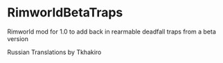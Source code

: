 # RimworldBetaTraps
Rimworld mod for 1.0 to add back in rearmable deadfall traps from a beta version

Russian Translations by Tkhakiro